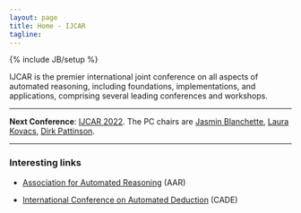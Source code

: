 ```yaml
---
layout: page
title: Home - IJCAR
tagline: 
---
```

{% include JB/setup %}

IJCAR is the premier international joint conference on all aspects of automated reasoning, including foundations, implementations, and applications, comprising several leading conferences and workshops.

-----

<div class="alert alert-info" role="alert">
	<strong>Next Conference</strong>: 
    <A HREF="">IJCAR 2022</A>. The PC chairs are 
    <A HREF="https://research.vu.nl/en/persons/jasmin-christian-blanchette">
    Jasmin Blanchette</A>,
    <A HREF="https://forsyte.at/people/kovacs/">Laura Kovacs</A>,
    <A HREF="http://users.cecs.anu.edu.au/~dpattinson/">Dirk Pattinson</A>.
</div>

-----

### Interesting links

- <a href="http://www.aarinc.org" target="_top">Association for Automated Reasoning</a> (AAR)

- <a href="http://www.cadeinc.org" target="_top">International Conference on Automated Deduction</a> (CADE)
